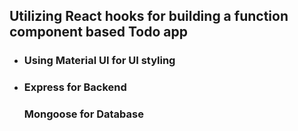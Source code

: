 ## Utilizing React hooks for building a function component based Todo app ## 
- ### Using Material UI for UI styling ###
- ### Express for Backend ###
  ### Mongoose for Database ###